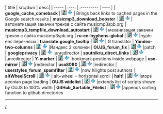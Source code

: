 | title | src/dwn | desc|
| ----- | :---:  | :--------- | ---- |
| **google_cache_comeback** | [![src](/res/Script.png)](google_cache_comeback.user.js)  [![dwn](/res/HDown.png)](/../../raw/master/src/google_cache_comeback.user.js) | Brings back links to cached pages in the Google search results
|	**musicmp3_download_booster** | [![src](/res/Script.png)](musicmp3_download_booster.user.js) [![dwn](/res/HDown.png)](/../../raw/master/src/musicmp3_download_booster.user.js) | автоматизация закачки треков с сайта musicmp3spb.org
|	**musicmp3_tempfile_download_autostart** | [![src](/res/Script.png)](musicmp3_download_booster.user.js) [![dwn](/res/HDown.png)](/../../raw/master/src/musicmp3_tempfile_download_autostart.user.js) | механизация закачки треков с сайта musicmp3spb.org
|	**ru-en-hyphens-global** | [![src](/res/Script.png)](ru-en-hyphens-global.user.js) [ ![dwn](/res/HDown.png)](/../../raw/master/src/ru-en-hyphens-global.user.js) |hyph-ens пере-носы
|	**translate.google_tooltip** | [![src](/res/Script.png)](translate.google_tooltip.user.js) [![dwn](/res/HDown.png)](/../../raw/master/src/translate.google_tooltip.user.js) | G translator
|	**Yandex-two-columns** | [![src](/res/Script.png)](Yandex-two-columns.user.js) [![dwn](/res/HDown.png)](/../../raw/master/src/Yandex-two-columns.user.js) |Йандекс 2 колонки
|	**OUJS_forum_fix** | [![src](/res/Script.png)](OUJS_forum_fix.user.js) [![dwn](/res/HDown.png)](/../../raw/master/src/OUJS_forum_fix.user.js) |patch
|	**googleprivacy** | [![src](/res/Script.png)](googleprivacy.user.js) [![dwn](/res/HDown.png)](/../../raw/master/src/googleprivacy.user.js) |unredirector
|	**sputnikru_direct_links** | [![src](/res/Script.png)](sputnikru_direct_links.user.js) [![dwn](/res/HDown.png)](/../../raw/master/src/sputnikru_direct_links.user.js) |unredirector
|	**Y-marker** | [![src](/res/Script.png)](Y-marker.user.js) [![dwn](/res/HDown.png)](/../../raw/master/src/Y-marker.user.js) |bookmark positions inside webpage
|	**uso-mirror** | [![src](/res/Script.png)](uso-mirror.user.js) [![dwn](/res/HDown.png)](/../../raw/master/src/uso-mirror.user.js) |redirector
|	**uso8080** | [![src](/res/Script.png)](uso8080.user.js) [![dwn](/res/HDown.png)](/../../raw/master/src/uso8080.user.js) |redirector
|	**userstyles_forum_spamfilter** | [![src](/res/Script.png)](userstyles_forum_spamfilter.user.js) [![dwn](/res/HDown.png)](/../../raw/master/src/userstyles_forum_spamfilter.user.js) |now hilights post authors
|	**altWheelScroll** | [![src](/res/Script.png)](altWheelScroll.user.js) [![dwn](/res/HDown.png)](/../../raw/master/src/altWheelScroll.user.js) | alt+wheel = horisontal scroll
|	**halt!** | [![src](/res/Script.png)](halt!.user.js) [![dwn](/res/HDown.png)](/../../raw/master/src/halt!.user.js) |stops aeonian page loading
|	**OUJS widelist** | [![src](/res/Script.png)](OUJS_widelist.user.js) [![dwn](/res/HDown.png)](/../../raw/master/src/OUJS_widelist.user.js) |extends list of scripts shown by OUJS to 100% width
|	**GitHub_Sortable_Filelist** | [![src](/res/Script.png)](GitHub_Sortable_Filelist.user.js) [![dwn](/res/HDown.png)](/../../raw/master/src/GitHub_Sortable_Filelist.user.js) |appends sorting function to github directories

-------------

[/](../README.md)

